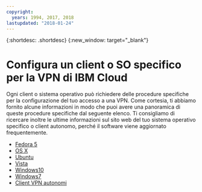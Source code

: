 ```yaml
---
copyright:
  years: 1994, 2017, 2018
lastupdated: "2018-01-24"
---
```

{:shortdesc: .shortdesc}
{:new_window: target="_blank"}

# Configura un client o SO specifico per la VPN di IBM Cloud

Ogni client o sistema operativo può richiedere delle procedure specifiche per la configurazione del tuo accesso a una VPN. Come cortesia, ti abbiamo fornito alcune informazioni in modo che puoi avere una panoramica di queste procedure specifiche dal seguente elenco. Ti consigliamo di ricercare inoltre le ultime informazioni sul sito web del tuo sistema operativo specifico o client autonomo, perché il software viene aggiornato frequentemente.

 * [Fedora 5](set-up-pptp-for-fedora5.html)
 * [OS X](set-up-pptp-for-osx.html)
 * [Ubuntu](set-up-pptp-for-ubuntu.html)
 * [Vista](set-up-pptp-for-vista.html)
 * [Windows10](set-up-pptp-for-windows10.html)
 * [Windows7](set-up-pptp-for-windows7.html)
 * [Client VPN autonomi](standalone-vpn-clients.html)
